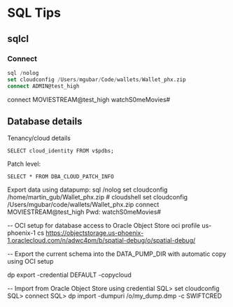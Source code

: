 # SQL Tips

## sqlcl
### Connect
```sql
sql /nolog
set cloudconfig /Users/mgubar/Code/wallets/Wallet_phx.zip
connect ADMIN@test_high
```
connect MOVIESTREAM@test_high
watchS0meMovies#


## Database details

Tenancy/cloud details

`SELECT cloud_identity FROM v$pdbs;`

Patch level:

`SELECT * FROM DBA_CLOUD_PATCH_INFO`


Export data using datapump:
sql /nolog
set cloudconfig /home/martin_gub/Wallet_phx.zip  # cloudshell
set cloudconfig /Users/mgubar/code/wallets/Wallet_phx.zip
connect MOVIESTREAM@test_high
Pwd: watchS0meMovies#

-- OCI setup for database access to Oracle Object Store
oci profile us-phoenix-1
cs https://objectstorage.us-phoenix-1.oraclecloud.com/n/adwc4pm/b/spatial-debug/o/spatial-debug/

-- Export the current schema into the DATA_PUMP_DIR with automatic copy using OCI setup

dp export -credential DEFAULT -copycloud

-- Import from Oracle Object Store using credential
SQL> set cloudconfig <wallet>
SQL> connect <cloud-connect-string>
SQL> dp import -dumpuri /o/my_dump.dmp -c SWIFTCRED